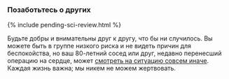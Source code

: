 ### Позаботьтесь о других 

{% include pending-sci-review.html %}

Будьте добры и внимательны друг к другу, что бы ни случилось. Вы можете быть в группе низкого риска и не видеть причин для беспокойства, но ваш 80-летний сосед или друг, недавно перенесший операцию на сердце, может [смотреть на ситуацию совсем иначе](https://twitter.com/kakape/status/1235318985429782532). Каждая жизнь важна; мы никем не можем жертвовать.
